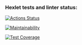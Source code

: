 ### Hexlet tests and linter status:
[![Actions Status](https://github.com/FromCS/fullstack-javascript-project-46/workflows/hexlet-check/badge.svg)](https://github.com/FromCS/fullstack-javascript-project-46/actions)

[![Maintainability](https://api.codeclimate.com/v1/badges/a2f9bc2d9f3a8dd3621a/maintainability)](https://codeclimate.com/github/FromCS/fullstack-javascript-project-46/maintainability)


[![Test Coverage](https://api.codeclimate.com/v1/badges/a2f9bc2d9f3a8dd3621a/test_coverage)](https://codeclimate.com/github/FromCS/fullstack-javascript-project-46/test_coverage)

